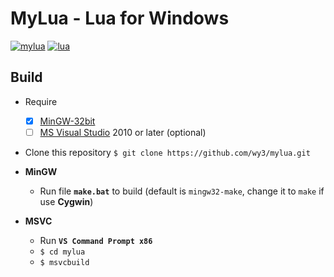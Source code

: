 MyLua - Lua for Windows
===
[![mylua](https://img.shields.io/badge/mylua-0.1-green.svg?longCache=true&style=flat-square)](https://github.com/wy3/mylua) [![lua](https://img.shields.io/badge/lua-5.3.4-blue.svg?longCache=true&style=flat-square)](https://www.lua.org)

## Build
- Require
	 - [x] [MinGW-32bit](http://www.mingw.org/) 
	 - [ ] [MS Visual Studio](https://www.visualstudio.com/) 2010 or later (optional)

- Clone this repository `$ git clone https://github.com/wy3/mylua.git`

- **MinGW**
	- Run file **`make.bat`** to build (default is `mingw32-make`, change it to `make` if use **Cygwin**)
	
- **MSVC**
	- Run **`VS Command Prompt x86`**
	- `$ cd mylua`
	- `$ msvcbuild`
